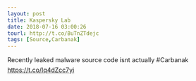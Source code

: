 ```yaml
---
layout: post
title: Kaspersky Lab
date: 2018-07-16 03:00:26
tourl: http://t.co/BuTnZTdejc
tags: [Source,Carbanak]
---
```

Recently leaked malware source code isnt actually #Carbanak https://t.co/Iq4dZcc7yi